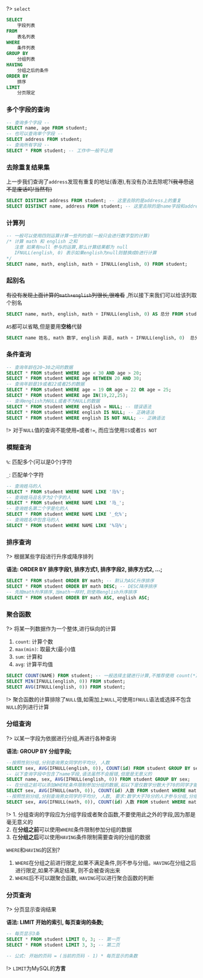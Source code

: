 ?> `select`


```sql
SELECT
	字段列表
FROM
	表名列表
WHERE
	条件列表
GROUP BY
	分组列表
HAVING
	分组之后的条件
ORDER BY
	排序
LIMIT
	分页限定
```

### 多个字段的查询

```sql
-- 查询多个字段 --
SELECT name, age FROM student;
-- 也可以查询单个字段 --
SELECT address FROM student;
-- 查询所有字段 --
SELECT * FROM student; -- 工作中一般不让用
```

### 去除重复结果集

上一步我们查询了`address`发现有重复的地址(香港),有没有办法去除呢?~~(我寻思这不是废话吗!当然有)~~

```sql
SELECT DISTINCT address FROM student; -- 这里去除的是address上的重复
SELECT DISTINCT name, address FROM student; -- 这里去除的是name字段和address字段同时相同时的重复
```

### 计算列

```sql
-- 一般可以使用四则运算计算一些列的值(一般只会进行数字型的计算)
/* 计算 math 和 english 之和
   注意 如果有null 参与的运算,那么计算结果都为 null
   IFNULL(english, 0) 表示如果english为null则替换成0进行计算
*/
SELECT name, math, english, math + IFNULL(english, 0) FROM student;
```

### 起别名

~~有没有发现上面计算的`math+english`列很长,很难看~~ ,所以接下来我们可以给该列取个别名

```sql
SELECT name, math, english, math + IFNULL(english, 0) AS 总分 FROM student; -- AS 总分
```

`AS`都可以省略,但是要用**空格**代替

```sql
SELECT name 姓名, math 数学, english 英语, math + IFNULL(english, 0)  总分 FROM student; -- 空格代替AS
```

### 条件查询
```sql
-- 查询年龄在20~30之间的数据
SELECT * FROM student WHERE age < 30 AND age > 20;
SELECT * FROM student WHERE age BETWEEN 20 AND 30;
-- 查询年龄是19或者22或者25的数据
SELECT * FROM student WHERE age = 19 OR age = 22 OR age = 25;
SELECT * FROM student WHERE age IN(19,22,25);
-- 查询english为NULL或者不为NULL的数据
SELECT * FROM student WHERE english = NULL; -- 错误语法
SELECT * FROM student WHERE english IS NULL; -- 正确语法
SELECT * FROM student WHERE english IS NOT NULL; -- 正确语法
```

!> 对于`NULL`值的查询不能使用`=`或者`!=`, 而应当使用`IS`或者`IS NOT`

### 模糊查询

`%`: 匹配多个(可以是0个)字符

`_`: 匹配单个字符

```sql
-- 查询姓马的人
SELECT * FROM student WHERE NAME LIKE '马%';
-- 查询姓马且名字为2个字的人
SELECT * FROM student WHERE NAME LIKE '马_';
-- 查询姓名第二个字是化的人
SELECT * FROM student WHERE NAME LIKE '_化%';
-- 查询姓名中包含马的人
SELECT * FROM student WHERE NAME LIKE '%马%';
```

### 排序查询

?> 根据某些字段进行升序或降序排列

**语法: ORDER BY 排序字段1, 排序方式1, 排序字段2, 排序方式2, ...;**

```sql
SELECT * FROM student ORDER BY math; -- 默认为ASC升序排序
SELECT * FROM student ORDER BY math DESC; -- DESC降序排序
-- 先按math升序排序,当math一样时,则使用english升序排序
SELECT * FROM student ORDER BY math ASC, english ASC; 
```

### 聚合函数

?> 将某一列数据作为一个整体,进行纵向的计算

1. `count`: 计算个数
2. `max(min)`: 取最大(最小)值
3. `sum`: 计算和
4. `avg`: 计算平均值

```sql
SELECT COUNT(NAME) FROM student; -- 一般选择主键进行计算,不推荐使用 count(*)
SELECT MIN(IFNULL(english, 0)) FROM student;
SELECT AVG(IFNULL(english, 0)) FROM student;
```

!> 聚合函数的计算排除了`NULL`值,如需加上`NULL`,可使用`IFNULL`语法或选择不包含`NULL`的列进行计算

### 分组查询

?> 以某一字段为依据进行分组,再进行各种查询

**语法: GROUP BY 分组字段;**

```sql
--按照性别分组,分别查询男女同学的平均分, 人数
SELECT sex, AVG(IFNULL(english, 0)), COUNT(id) FROM student GROUP BY sex;
-- 以下查询字段中包含了name字段,语法虽然不会报错,但是是无意义的
SELECT name, sex, AVG(IFNULL(english, 0)) FROM student GROUP BY sex;
-- 在分组之前可以添加WHERE条件限制参加分组的数据,如以下是仅数学分数大于70的同学才能参加分组
SELECT sex, AVG(IFNULL(math, 0)), COUNT(id) 人数 FROM student WHERE math > 70 GROUP BY sex;
--按照性别分组,分别查询男女同学的平均分, 人数, 要求:数学大于70分的人才参与分组,分组之后人数应大于2人
SELECT sex, AVG(IFNULL(math, 0)), COUNT(id) 人数 FROM student WHERE math > 70 GROUP BY sex HAVING 人数 > 2;
```

!> 1. 分组查询的字段应为分组字段或者聚合函数,不要使用此之外的字段,因为那是毫无意义的</br>
2. 在**分组之前**可以使用`WHERE`条件限制参加分组的数据</br>
3. 在**分组之后**可以使用`HAVING`条件限制需要查询的分组的数据

`WHERE`和`HAVING`的区别?

1. `WHERE`在分组之前进行限定,如果不满足条件,则不参与分组。`HAVING`在分组之后进行限定,如果不满足结果, 则不会被查询出来
2. `WHERE`后不可以跟聚合函数, `HAVING`可以进行聚合函数的判断


### 分页查询

?> 分页显示查询结果

**语法: LIMIT 开始的索引, 每页查询的条数;**

```sql
-- 每页显示3条
SELECT * FROM student LIMIT 0, 3; -- 第一页
SELECT * FROM student LIMIT 3, 3; -- 第二页

-- 公式: 开始的页码 = (当前的页码 - 1) * 每页显示的条数
```

!> `LIMIT`为MySQL的**方言**